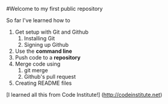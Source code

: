#Welcome to my first public repository

So far I've learned how to 
1. Get setup with Git and Github
	1. Installing Git
	2. Signing up Github
2. Use the **command line**
3. Push code to a **repository**
4. Merge code using
	1. git merge
	2. Github's pull request
5. Creating README files

[I learned all this from Code Institute!] (http://codeinstitute.net)
